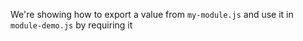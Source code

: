 We're showing how to export a value from `my-module.js` and use it in `module-demo.js` by requiring it